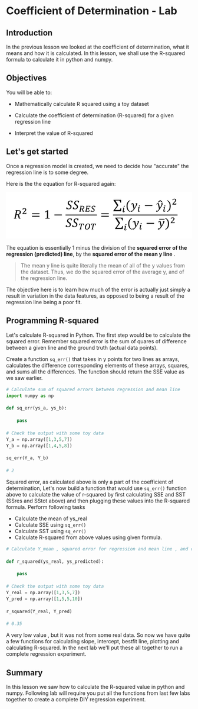 
# Coefficient of Determination - Lab

## Introduction
In the previous lesson we looked at the coefficient of determination, what it means and how it is calculated. In this lesson, we shall use the R-squared formula to calculate it in python and numpy. 

## Objectives

You will be able to:

* Mathematically calculate R squared using a toy dataset

* Calculate the coefficient of determination (R-squared) for a given regression line

* Interpret the value of R-squared


## Let's get started

Once a regression model is created, we need to decide how "accurate" the regression line is to some degree. 


Here is the the equation for R-squared again: 

![](rs1.png)

The equation is essentially 1 minus the division of the **squared error of the regression (predicted) line**, by the **squared error of the mean y line**
. 
>The mean y line is quite literally the mean of all of the y values from the dataset. Thus, we do the squared error of the average y, and of the regression line. 

The objective here is to learn how much of the error is actually just simply a result in variation in the data features, as opposed to being a result of the regression line being a poor fit.

## Programming R-squared

Let's calculate R-squared in Python. The first step would be to calculate the squared error. Remember squared error is the sum of quares of difference between a given line and the ground truth (actual data points).

Create a function `sq_err()` that takes in y points for two lines as arrays, calculates the difference corresponding elements of these arrays, squares, and sums all the differences. The function should return the SSE value as we saw earlier.


```python
# Calculate sum of squared errors between regression and mean line 
import numpy as np

def sq_err(ys_a, ys_b):
        
    pass

# Check the output with some toy data
Y_a = np.array([1,3,5,7])
Y_b = np.array([1,4,5,8])

sq_err(Y_a, Y_b)

# 2
```

Squared error, as calculated above is only a part of the coefficient of determination, Let's now build a function that would use `sq_err()` function above to calculate the value of r-squared by first calculating SSE and SST (SSres and SStot above) and then plugging these values into the R-squared formula. Perform following tasks
* Calculate the mean of ys_real
* Calculate SSE using `sq_err()`
* Calculate SST using `sq_err()`
* Calculate R-squared from above values using given formula. 



```python
# Calculate Y_mean , squared error for regression and mean line , and calculate r-squared

def r_squared(ys_real, ys_predicted):
    
    pass

# Check the output with some toy data
Y_real = np.array([1,3,5,7])
Y_pred = np.array([1,5,5,10])

r_squared(Y_real, Y_pred)

# 0.35
```

A very low value , but it was not from some real data. So now we have quite a few functions for calculating slope, intercept, bestfit line, plotting and calculating R-squared. In the next lab we'll put these all together to run a complete regression experiment.

## Summary
In this lesson we saw how to calculate the R-squared value in python and numpy. Following lab will require you put all the functions from last few labs together to create a complete DIY regression experiment. 
